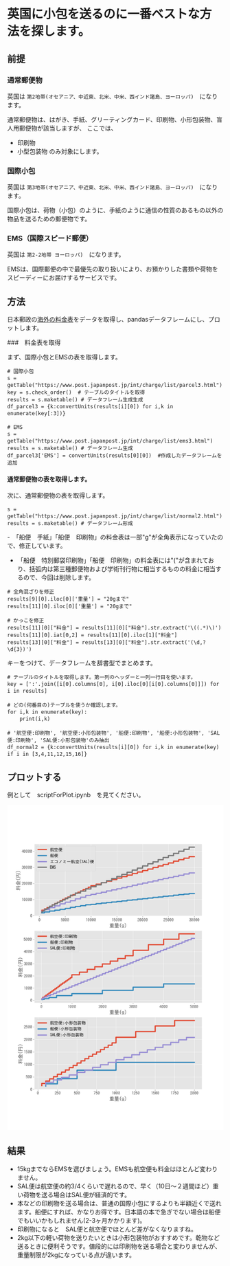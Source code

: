 # 英国に小包を送るのに一番ベストな方法を探します。

## 前提

### 通常郵便物
英国は `第2地帯(オセアニア、中近東、北米、中米、西インド諸島、ヨーロッパ)`　になります。

通常郵便物は、はがき、手紙、グリーティングカード、印刷物、小形包装物、盲人用郵便物が該当しますが、
ここでは、
- 印刷物
- 小型包装物
のみ対象にします。

### 国際小包
英国は `第3地帯(オセアニア、中近東、北米、中米、西インド諸島、ヨーロッパ)`　になります。

国際小包は、荷物（小包）のように、手紙のように通信の性質のあるもの以外の物品を送るための郵便物です。

### EMS（国際スピード郵便）
英国は `第2-2地帯 ヨーロッパ)`　になります。

EMSは、国際郵便の中で最優先の取り扱いにより、お預かりした書類や荷物をスピーディーにお届けするサービスです。


## 方法
日本郵政の[海外の料金表](https://www.post.japanpost.jp/int/charge/list/)をデータを取得し、pandasデータフレームにし、プロットします。


###　料金表を取得

まず、国際小包とEMSの表を取得します。
```
# 国際小包
s = getTable("https://www.post.japanpost.jp/int/charge/list/parcel3.html")
key = s.check_order()  # テーブルのタイトルを取得
results = s.maketable() # データフレーム生成生成
df_parcel3 = {k:convertUnits(results[i][0]) for i,k in enumerate(key[:3])}

# EMS
s = getTable("https://www.post.japanpost.jp/int/charge/list/ems3.html")
results = s.maketable() # データフレーム生成
df_parcel3['EMS'] = convertUnits(results[0][0])  #作成したデータフレームを追加
```

#### 通常郵便物の表を取得します。
次に、通常郵便物の表を取得します。
```
s = getTable("https://www.post.japanpost.jp/int/charge/list/normal2.html")
results = s.maketable() # データフレーム形成
```

-　「船便　手紙」「船便　印刷物」の料金表は一部"g"が全角表示になっていたので、修正しています。
-  「船便　特別郵袋印刷物」「船便　印刷物」の料金表には"("が含まれており、括弧内は第三種郵便物および学術刊行物に相当するものの料金に相当するので、今回は削除します。

```
# 全角混ざりを修正
results[9][0].iloc[0]['重量'] = "20gまで"
results[11][0].iloc[0]['重量'] = "20gまで"

# かっこを修正
results[11][0]["料金"] = results[11][0]["料金"].str.extract('\((.*)\)')
results[11][0].iat[0,2] = results[11][0].iloc[1]["料金"]
results[13][0]["料金"] = results[13][0]["料金"].str.extract('(\d,?\d{3})')
```

キーをつけて、データフレームを辞書型でまとめます。
```
# テーブルのタイトルを取得します。第一列のヘッダーと一列一行目を使います。
key = [':'.join([i[0].columns[0], i[0].iloc[0][i[0].columns[0]]]) for i in results]

# どの(何番目の)テーブルを使うか確認します。
for i,k in enumerate(key):
    print(i,k)
    
# '航空便:印刷物', '航空便:小形包装物', '船便:印刷物', '船便:小形包装物', 'SAL便:印刷物', 'SAL便:小形包装物'のみ抽出
df_normal2 = {k:convertUnits(results[i][0]) for i,k in enumerate(key) if i in [3,4,11,12,15,16]} 
```

## プロットする
例として　scriptForPlot.ipynb　を見てください。

![英国までの国際郵便料金表のグラフ](internationalParcelFee.png) 

## 結果

- 15kgまでならEMSを選びましょう。EMSも航空便も料金はほとんど変わりません。
- SAL便は航空便の約3/4くらいで遅れるので、早く（10日〜２週間ほど）重い荷物を送る場合はSAL便が経済的です。
- 本などの印刷物を送る場合は、普通の国際小包にするよりも半額近くで送れます。船便にすれば、かなりお得です。日本語の本で急ぎでない場合は船便でもいいかもしれません(2-3ヶ月かかります)。
- 印刷物になると　SAL便と航空便でほとんど差がなくなりますね。
- 2kg以下の軽い荷物を送りたいときは小形包装物がおすすめです。乾物など送るときに便利そうです。値段的には印刷物を送る場合と変わりませんが、重量制限が2kgになっている点が違います。





